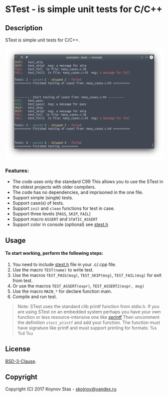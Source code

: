 # STest - is simple unit tests for C/C++


## Description

STest is simple unit tests for C/C++.



<p align="center">
<img src="./screenshot.png" width="800"></img>
</p>



### Features:

* The code uses only the standard C99 This allows you to use the STest in the oldest projects with older compilers.
* The code has no dependencies, and imprisoned in the one file.
* Support simple (single) tests.
* Support case(s) of tests.
* Support `init` and `clean` functions for test in case.
* Support three levels (`PASS`, `SKIP`, `FAIL`)
* Support macro `ASSERT` and `STATIC_ASSERT`
* Support color in console (optional) see [stest.h](./stest.h)


## Usage

#### To start working, perform the following steps:
1. You need to include [stest.h](./stest.h) file in your .c/.cpp file.
2. Use the macro `TEST(name)` to write test.
3. Use the macros `TEST_PASS(msg)`, `TEST_SKIP(msg)`, `TEST_FAIL(msg)` for exit from test.
4. Or use the macros `TEST_ASSERT(expr)`, `TEST_ASSERT2(expr, msg)`
5. Use the macro `MAIN_*` for declare function main.
6. Compile and run test.


> Note:
  STest uses the standard clib printf function from stdio.h.
  If you are using STest on an embedded system perhaps you have your own
  function or less resource-intensive one like [xprintf](http://elm-chan.org/fsw/strf/xprintf.html)
  Then uncomment the definition `stest_ptintf` and add your function.
  The function must have signature like printf and must support printing for formats: %s %d %u



## License

[BSD-3-Clause](./LICENSE).


## Copyright
Copyright (C) 2017 Koynov Stas - skojnov@yandex.ru
